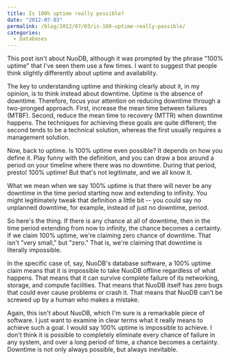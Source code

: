 ```yaml
---
title: Is 100% uptime really possible?
date: "2012-07-03"
permalink: /blog/2012/07/03/is-100-uptime-really-possible/
categories:
  - Databases
---
```

This post isn't about NuoDB, although it was prompted by the phrase "100% uptime" that I've seen them use a few times. I want to suggest that people think slightly differently about uptime and availability.

The key to understanding uptime and thinking clearly about it, in my opinion, is to think instead about downtime. Uptime is the absence of downtime. Therefore, focus your attention on reducing downtime through a two-pronged approach. First, increase the mean time between failures (MTBF). Second, reduce the mean time to recovery (MTTR) when downtime happens. The techniques for achieving these goals are quite different; the second tends to be a technical solution, whereas the first usually requires a management solution.

Now, back to uptime. Is 100% uptime even possible? It depends on how you define it. Play funny with the definition, and you can draw a box around a period on your timeline where there was no downtime. During that period, presto! 100% uptime! But that's not legitimate, and we all know it.

What we mean when we say 100% uptime is that there will never be any downtime in the time period starting now and extending to infinity. You might legitimately tweak that definition a little bit -- you could say no unplanned downtime, for example, instead of just no downtime, period.

So here's the thing. If there is any chance at all of downtime, then in the time period extending from now to infinity, the chance becomes a certainty. If we claim 100% uptime, we're claiming zero chance of downtime. That isn't "very small," but "zero." That is, we're claiming that downtime is literally impossible.

In the specific case of, say, NuoDB's database software, a 100% uptime claim means that it is impossible to take NuoDB offline regardless of what happens. That means that it can survive complete failure of its networking, storage, and compute facilities. That means that NuoDB itself has zero bugs that could ever cause problems or crash it. That means that NuoDB can't be screwed up by a human who makes a mistake.

Again, this isn't about NuoDB, which I'm sure is a remarkable piece of software. I just want to examine in clear terms what it really means to achieve such a goal. I would say 100% uptime is impossible to achieve. I don't think it is possible to completely eliminate every chance of failure in any system, and over a long period of time, a chance becomes a certainty. Downtime is not only always possible, but always inevitable.

